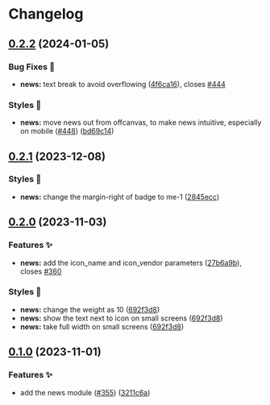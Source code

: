 # Changelog

## [0.2.2](https://github.com/hbstack/header/compare/modules/news/v0.2.1...modules/news/v0.2.2) (2024-01-05)


### Bug Fixes 🐞

* **news:** text break to avoid overflowing ([4f6ca16](https://github.com/hbstack/header/commit/4f6ca16a16be832c0d3924c910c6ee4b20d914fe)), closes [#444](https://github.com/hbstack/header/issues/444)


### Styles 🎨

* **news:** move news out from offcanvas, to make news intuitive, especially on mobile ([#448](https://github.com/hbstack/header/issues/448)) ([bd69c14](https://github.com/hbstack/header/commit/bd69c1447b4a249167a6655163ca1d337addee6d))

## [0.2.1](https://github.com/hbstack/header/compare/modules/news/v0.2.0...modules/news/v0.2.1) (2023-12-08)


### Styles 🎨

* **news:** change the margin-right of badge to me-1 ([2845ecc](https://github.com/hbstack/header/commit/2845ecccaec12a87bfead5ac41543e55b230f504))

## [0.2.0](https://github.com/hbstack/header/compare/modules/news/v0.1.0...modules/news/v0.2.0) (2023-11-03)


### Features ✨

* **news:** add the icon_name and icon_vendor parameters ([27b6a9b](https://github.com/hbstack/header/commit/27b6a9bbaa07551758d3f1e200d610ae954c7a45)), closes [#360](https://github.com/hbstack/header/issues/360)


### Styles 🎨

* **news:** change the weight as 10 ([692f3d8](https://github.com/hbstack/header/commit/692f3d8fabc0246f782270e40ad827d1a80308e7))
* **news:** show the text next to icon on small screens ([692f3d8](https://github.com/hbstack/header/commit/692f3d8fabc0246f782270e40ad827d1a80308e7))
* **news:** take full width on small screens ([692f3d8](https://github.com/hbstack/header/commit/692f3d8fabc0246f782270e40ad827d1a80308e7))

## [0.1.0](https://github.com/hbstack/header/compare/modules/news-v0.0.1...modules/news/v0.1.0) (2023-11-01)


### Features ✨

* add the news module ([#355](https://github.com/hbstack/header/issues/355)) ([3211c6a](https://github.com/hbstack/header/commit/3211c6afb5846f0ffba8508092f5d6b3774fcbff))
